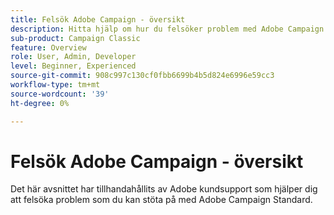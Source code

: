 ```yaml
---
title: Felsök Adobe Campaign - översikt
description: Hitta hjälp om hur du felsöker problem med Adobe Campaign.
sub-product: Campaign Classic
feature: Overview
role: User, Admin, Developer
level: Beginner, Experienced
source-git-commit: 908c997c130cf0fbb6699b4b5d824e6996e59cc3
workflow-type: tm+mt
source-wordcount: '39'
ht-degree: 0%

---
```



# Felsök Adobe Campaign - översikt

Det här avsnittet har tillhandahållits av Adobe kundsupport som hjälper dig att felsöka problem som du kan stöta på med Adobe Campaign Standard.
